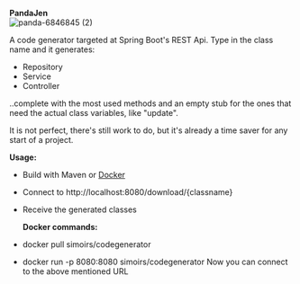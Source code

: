 <b>PandaJen</b><br/>
![panda-6846845 (2)](https://github.com/simoirs/pandaJen/assets/131461380/d420349d-863e-4f63-9243-32079515266c)


A code generator targeted at Spring Boot's REST Api.
Type in the class name and it generates:

- Repository
- Service
- Controller

..complete with the most used methods and an empty stub for the ones that need the actual class variables, like "update".

It is not perfect, there's still work to do, but it's already a time saver for any start of a project.

<b>Usage:</b>
- Build with Maven or <a href="https://hub.docker.com/repository/docker/simoirs/codegenerator/general">Docker</a>
- Connect to http://localhost:8080/download/{classname} 
- Receive the generated classes

  <b>Docker commands:</b>
  
- docker pull simoirs/codegenerator
- docker run -p 8080:8080 simoirs/codegenerator
  Now you can connect to the above mentioned URL
